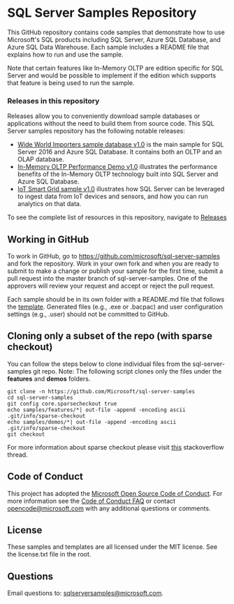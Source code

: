 # SQL Server Samples Repository
This GitHub repository contains code samples that demonstrate how to use Microsoft's SQL products including SQL Server, Azure SQL Database, and Azure SQL Data Warehouse. Each sample includes a README file that explains how to run and use the sample.

Note that certain features like In-Memory OLTP are edition specific for SQL Server and would be possible to implement if the edition which supports that feature is being used to run the sample. 

### Releases in this repository

Releases allow you to conveniently download sample databases or applications without the need to build them from source code. This SQL Server samples repository has the following notable releases:

  - [Wide World Importers sample database v1.0](https://github.com/Microsoft/sql-server-samples/releases/tag/wide-world-importers-v1.0) is the main sample for SQL Server 2016 and Azure SQL Database. It contains both an OLTP and an OLAP database.
  - [In-Memory OLTP Performance Demo v1.0](https://github.com/Microsoft/sql-server-samples/releases/tag/in-memory-oltp-demo-v1.0) illustrates the performance benefits of the In-Memory OLTP technology built into SQL Server and Azure SQL Database.
  - [IoT Smart Grid sample v1.0](https://github.com/Microsoft/sql-server-samples/releases/tag/iot-smart-grid-v1.0) illustrates how SQL Server can be leveraged to ingest data from IoT devices and sensors, and how you can run analytics on that data.

To see the complete list of resources in this repository, navigate to [Releases](https://github.com/Microsoft/sql-server-samples/releases)

## Working in GitHub
To work in GitHub, go to https://github.com/microsoft/sql-server-samples and fork the repository. Work in your own fork and when you are ready to submit to make a change or publish your sample for the first time, submit a pull request into the master branch of sql-server-samples. One of the approvers will review your request and accept or reject the pull request.

Each sample should be in its own folder with a README.md file that follows the [template](README_samples_template.md). Generated files (e.g., .exe or .bacpac) and user configuration settings (e.g., .user) should not be committed to GitHub.

## Cloning only a subset of the repo (with sparse checkout)
You can follow the steps below to clone individual files from the sql-server-samples git repo. Note: The following script clones only the files under the **features** and **demos** folders. 
```
git clone -n https://github.com/Microsoft/sql-server-samples
cd sql-server-samples
git config core.sparsecheckout true
echo samples/features/*| out-file -append -encoding ascii .git/info/sparse-checkout
echo samples/demos/*| out-file -append -encoding ascii .git/info/sparse-checkout
git checkout
```
For more information about sparse checkout please visit [this](https://stackoverflow.com/questions/23289006/on-windows-git-error-sparse-checkout-leaves-no-entry-on-the-working-directory) stackoverflow thread.

## Code of Conduct
This project has adopted the [Microsoft Open Source Code of Conduct](https://opensource.microsoft.com/codeofconduct/). For more information see the [Code of Conduct FAQ](https://opensource.microsoft.com/codeofconduct/faq/) or contact [opencode@microsoft.com](mailto:opencode@microsoft.com) with any additional questions or comments.

## License
These samples and templates are all licensed under the MIT license. See the license.txt file in the root.

## Questions
Email questions to: sqlserversamples@microsoft.com.
